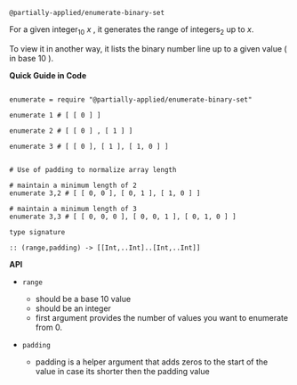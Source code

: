 `@partially-applied/enumerate-binary-set`

For a  given integer<sub>10</sub> *x* , it generates the range of integers<sub>2</sub> up to *x*.

To view it in another way, it lists the binary number line up to a given value ( in base 10 ).

**Quick Guide in Code**

```livescript

enumerate = require "@partially-applied/enumerate-binary-set"

enumerate 1 # [ [ 0 ] ]

enumerate 2 # [ [ 0 ] , [ 1 ] ]

enumerate 3 # [ [ 0 ], [ 1 ], [ 1, 0 ] ]


# Use of padding to normalize array length

# maintain a minimum length of 2 
enumerate 3,2 # [ [ 0, 0 ], [ 0, 1 ], [ 1, 0 ] ]

# maintain a minimum length of 3
enumerate 3,3 # [ [ 0, 0, 0 ], [ 0, 0, 1 ], [ 0, 1, 0 ] ]

```



`type signature`

`
:: (range,padding) -> [[Int,..Int]..[Int,..Int]]
`

**API**

- `range` 
    - should be a base 10 value
    - should be an integer
    - first argument provides the number of values you want to enumerate from 0.

- `padding`
    - padding is a helper argument that adds zeros to the start of the value in case its shorter then the padding value
    





    
    







